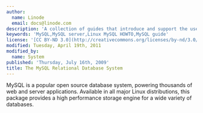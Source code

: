 ```yaml
---
author:
  name: Linode
  email: docs@linode.com
description: 'A collection of guides that introduce and support the use of MySQL.'
keywords: 'MySQL,MySQL server,Linux MySQL HOWTO,MySQL guide'
license: '[CC BY-ND 3.0](http://creativecommons.org/licenses/by-nd/3.0/us/)'
modified: Tuesday, April 19th, 2011
modified_by:
  name: System
published: 'Thursday, July 16th, 2009'
title: The MySQL Relational Database System
---
```


MySQL is a popular open source database system, powering thousands of web and server applications. Available in all major Linux distributions, this package provides a high performance storage engine for a wide variety of databases.
